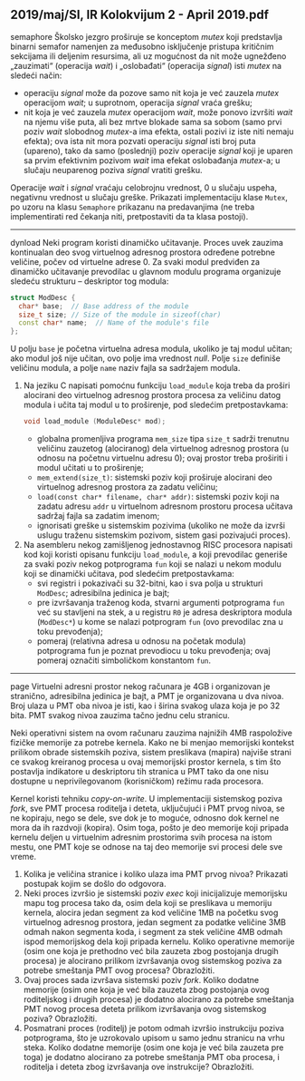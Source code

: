 2019/maj/SI, IR Kolokvijum 2 - April 2019.pdf
--------------------------------------------------------------------------------
semaphore
Školsko jezgro proširuje se konceptom *mutex* koji predstavlja binarni semafor namenjen za
međusobno isključenje pristupa kritičnim sekcijama ili deljenim resursima, ali uz mogućnost
da nit može ugnežđeno „zauzimati“  (operacija *wait*) i „oslobađati“  (operacija *signal*) isti
*mutex* na sledeći način:

- operaciju *signal* može da pozove samo nit koja je već zauzela *mutex* operacijom *wait*;
u suprotnom, operacija *signal* vraća grešku;
- nit koja je već zauzela *mutex* operacijom *wait*, može ponovo izvršiti *wait* na njemu
više puta, ali bez mrtve blokade sama sa sobom (samo prvi poziv *wait* slobodnog
*mutex*-a ima efekta, ostali pozivi iz iste niti nemaju efekta); ova ista nit mora pozvati
operaciju *signal* isti broj puta (upareno), tako da samo (poslednji) poziv operacije
*signal* koji je uparen sa prvim efektivnim pozivom *wait* ima efekat oslobađanja
*mutex*-a; u slučaju neuparenog poziva *signal* vratiti grešku.

Operacije *wait* i *signal* vraćaju celobrojnu vrednost, 0 u slučaju uspeha, negativnu vrednost u
slučaju greške. Prikazati implementaciju klase
`Mutex`, po uzoru na klasu `Semaphore` prikazanu
na predavanjima (ne treba implementirati red čekanja niti, pretpostaviti da ta klasa postoji).

--------------------------------------------------------------------------------
dynload
Neki program koristi dinamičko učitavanje. Proces uvek zauzima kontinualan deo svog
virtuelnog adresnog prostora određene potrebne veličine, počev od virtuelne adrese 0. Za
svaki modul predviđen za dinamičko učitavanje prevodilac u glavnom modulu programa
organizuje sledeću strukturu – deskriptor tog modula:
```cpp
struct ModDesc {
  char* base;  // Base address of the module
  size_t size; // Size of the module in sizeof(char)
  const char* name;  // Name of the module's file
};
```
U polju `base` je početna virtuelna adresa modula, ukoliko je taj modul učitan; ako modul još
nije učitan, ovo polje ima vrednost *null*. Polje `size` definiše veličinu modula, a polje `name`
naziv fajla sa sadržajem modula.

1. Na jeziku C napisati pomoćnu funkciju
`load_module` koja treba da proširi alocirani deo
virtuelnog adresnog prostora procesa za veličinu datog modula i učita taj modul u to
proširenje, pod sledećim pretpostavkama:
   ```cpp
   void load_module (ModuleDesc* mod);
   ```
   - globalna promenljiva programa `mem_size` tipa `size_t` sadrži trenutnu veličinu zauzetog (alociranog) dela virtuelnog adresnog prostora (u odnosu na početnu virtuelnu adresu 0); ovaj prostor treba proširiti i modul učitati u to proširenje;
   - `mem_extend(size_t)`: sistemski poziv koji proširuje alocirani deo virtuelnog adresnog prostora za zadatu veličinu;
   - `load(const char* filename, char* addr)`: sistemski poziv koji na zadatu adresu `addr` u virtuelnom adresnom prostoru procesa učitava sadržaj fajla sa zadatim imenom;
   - ignorisati greške u sistemskim pozivima (ukoliko ne može da izvrši uslugu traženu sistemskim pozivom, sistem gasi pozivajući proces).
2. Na asembleru nekog zamišljenog jednostavnog RISC procesora napisati kod koji koristi
opisanu funkciju
`load_module`, a koji prevodilac generiše za svaki poziv nekog potprograma
`fun` koji se nalazi u nekom modulu koji se dinamički učitava, pod sledećim pretpostavkama:
   - svi registri i pokazivači su 32-bitni, kao i sva polja u strukturi `ModDesc`; adresibilna jedinica je bajt;
   - pre izvršavanja traženog koda, stvarni argumenti potprograma `fun` već su stavljeni na
stek, a u registru `R0` je adresa deskriptora modula (`ModDesc*`) u kome se nalazi
potprogram
`fun` (ovo prevodilac zna u toku prevođenja);
   - pomeraj (relativna adresa u odnosu na početak modula) potprograma
fun je poznat
prevodiocu u toku prevođenja; ovaj pomeraj označiti simboličkom konstantom `fun`.

--------------------------------------------------------------------------------
page
Virtuelni adresni prostor nekog računara je 4GB i organizovan je stranično, adresibilna
jedinica je bajt, a PMT je organizovana u dva nivoa. Broj ulaza u PMT oba nivoa je isti, kao i
širina svakog ulaza koja je po 32 bita. PMT svakog nivoa zauzima tačno jednu celu stranicu.

Neki operativni sistem na ovom računaru zauzima najnižih 4MB raspoložive fizičke memorije
za potrebe kernela. Kako ne bi menjao memorijski kontekst prilikom obrade sistemskih
poziva, sistem preslikava (mapira) najviše strani ce svakog kreiranog procesa u ovaj
memorijski prostor kernela, s tim što postavlja indikatore u deskriptoru tih stranica u PMT
tako da one nisu dostupne u neprivilegovanom (korisničkom) režimu rada procesora.

Kernel koristi tehniku *copy-on-write*. U implementaciji sistemskog poziva *fork*, sve PMT
procesa roditelja i deteta, uključujući i PMT prvog nivoa, se ne kopiraju, nego se dele, sve dok
je to moguće, odnosno dok kernel ne mora da ih razdvoji (kopira). Osim toga, pošto je deo
memorije koji pripada kernelu deljen u virtuelnim adresnim prostorima svih procesa na istom
mestu, one PMT koje se odnose na taj deo memorije svi procesi dele sve vreme.

1. Kolika je veličina stranice i koliko ulaza ima PMT prvog nivoa? Prikazati postupak kojim se došlo do odgovora.
2. Neki proces izvršio je sistemski poziv *exec* koji inicijalizuje memorijsku mapu tog
procesa tako da, osim dela koji se preslikava u memoriju kernela, alocira jedan segment za
kod veličine 1MB na početku svog virtuelnog adresnog prostora, jedan segment za podatke
veličine 3MB odmah nakon segmenta koda, i segment za stek veličine 4MB odmah ispod
memorijskog dela koji pripada kernelu. Koliko operativne memorije (osim one koja je
prethodno već bila zauzeta zbog postojanja drugih procesa) je alocirano prilikom izvršavanja
ovog sistemskog poziva za potrebe smeštanja PMT ovog procesa? Obrazložiti.
3. Ovaj proces sada izvršava sistemski poziv *fork*. Koliko dodatne memorije (osim one
koja je već bila zauzeta zbog postojanja ovog roditeljskog i drugih procesa) je dodatno
alocirano za potrebe smeštanja PMT novog procesa deteta prilikom izvršavanja ovog
sistemskog poziva? Obrazložiti.
4. Posmatrani proces (roditelj) je potom odmah izvršio instrukciju poziva potprograma,
što je uzrokovalo upisom u samo jednu stranicu na vrhu steka. Koliko dodatne memorije
(osim one koja je već bila zauzeta pre toga) je dodatno alocirano za potrebe smeštanja PMT
oba procesa, i roditelja i deteta zbog izvršavanja ove instrukcije? Obrazložiti.

